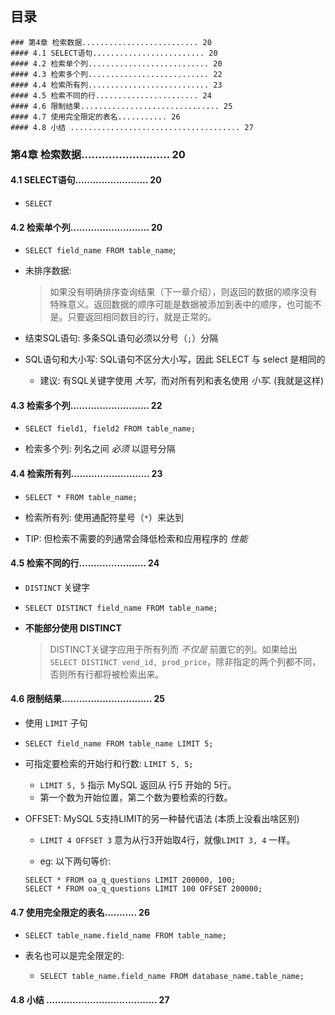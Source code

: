 ## 目录
```
### 第4章 检索数据.......................... 20
#### 4.1 SELECT语句......................... 20
#### 4.2 检索单个列........................... 20
#### 4.3 检索多个列........................... 22
#### 4.4 检索所有列........................... 23
#### 4.5 检索不同的行....................... 24
#### 4.6 限制结果............................... 25
#### 4.7 使用完全限定的表名........... 26
#### 4.8 小结 ...................................... 27
```


### 第4章 检索数据.......................... 20
#### 4.1 SELECT语句......................... 20
* `SELECT`

#### 4.2 检索单个列........................... 20
* `SELECT field_name FROM table_name`;

* 未排序数据:
    > 如果没有明确排序查询结果（下一章介绍），则返回的数据的顺序没有特殊意义。返回数据的顺序可能是数据被添加到表中的顺序，也可能不是。只要返回相同数目的行，就是正常的。

* 结束SQL语句: 多条SQL语句必须以分号（`;`）分隔

* SQL语句和大小写: SQL语句不区分大小写，因此 SELECT 与 select 是相同的
    * 建议: 有SQL关键字使用 *大写*，而对所有列和表名使用 *小写*. (我就是这样)

#### 4.3 检索多个列........................... 22
* `SELECT field1, field2 FROM table_name;`

* 检索多个列: 列名之间 *必须* 以逗号分隔

#### 4.4 检索所有列........................... 23
* `SELECT * FROM table_name;`

* 检索所有列: 使用通配符星号（`*`）来达到

* TIP: 但检索不需要的列通常会降低检索和应用程序的 *性能*

#### 4.5 检索不同的行....................... 24
* `DISTINCT` 关键字

* `SELECT DISTINCT field_name FROM table_name;`

* **不能部分使用 DISTINCT**
    > DISTINCT关键字应用于所有列而 *不仅是* 前置它的列。如果给出 `SELECT DISTINCT vend_id, prod_price`，除非指定的两个列都不同，否则所有行都将被检索出来。

#### 4.6 限制结果............................... 25
* 使用 `LIMIT` 子句

* `SELECT field_name FROM table_name LIMIT 5;`

* 可指定要检索的开始行和行数: `LIMIT 5, 5;`
    * `LIMIT 5, 5` 指示 MySQL 返回从 行5 开始的 5行。
    * 第一个数为开始位置，第二个数为要检索的行数。

* OFFSET: MySQL 5支持LIMIT的另一种替代语法 (本质上没看出啥区别)
    * `LIMIT 4 OFFSET 3` 意为从行3开始取4行，就像`LIMIT 3, 4` 一样。

    * eg: 以下两句等价:
    ```mysql
    SELECT * FROM oa_q_questions LIMIT 200000, 100;
    SELECT * FROM oa_q_questions LIMIT 100 OFFSET 200000;
    ```

#### 4.7 使用完全限定的表名........... 26
* `SELECT table_name.field_name FROM table_name;`

* 表名也可以是完全限定的: 
    * `SELECT table_name.field_name FROM database_name.table_name;`

#### 4.8 小结 ...................................... 27
